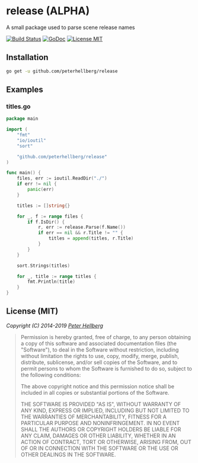 release (ALPHA)
===============

A small package used to parse scene release names

[![Build Status](https://travis-ci.org/peterhellberg/release.svg?branch=master)](https://travis-ci.org/peterhellberg/release)
[![GoDoc](https://img.shields.io/badge/godoc-reference-blue.svg?style=flat)](https://godoc.org/github.com/peterhellberg/release)
[![License MIT](https://img.shields.io/badge/license-MIT-lightgrey.svg?style=flat)](https://github.com/peterhellberg/release#license-mit)

## Installation

```bash
go get -u github.com/peterhellberg/release
```

## Examples

### titles.go

```go
package main

import (
	"fmt"
	"io/ioutil"
	"sort"

	"github.com/peterhellberg/release"
)

func main() {
	files, err := ioutil.ReadDir("./")
	if err != nil {
		panic(err)
	}

	titles := []string{}

	for _, f := range files {
		if f.IsDir() {
			r, err := release.Parse(f.Name())
			if err == nil && r.Title != "" {
				titles = append(titles, r.Title)
			}
		}
	}

	sort.Strings(titles)

	for _, title := range titles {
		fmt.Println(title)
	}
}
```

## License (MIT)

*Copyright (C) 2014-2019 [Peter Hellberg](https://c7.se)*

> Permission is hereby granted, free of charge, to any person obtaining
> a copy of this software and associated documentation files (the "Software"),
> to deal in the Software without restriction, including without limitation
> the rights to use, copy, modify, merge, publish, distribute, sublicense,
> and/or sell copies of the Software, and to permit persons to whom the
> Software is furnished to do so, subject to the following conditions:
>
> The above copyright notice and this permission notice shall be included
> in all copies or substantial portions of the Software.
>
> THE SOFTWARE IS PROVIDED "AS IS", WITHOUT WARRANTY OF ANY KIND,
> EXPRESS OR IMPLIED, INCLUDING BUT NOT LIMITED TO THE WARRANTIES
> OF MERCHANTABILITY, FITNESS FOR A PARTICULAR PURPOSE AND NONINFRINGEMENT.
> IN NO EVENT SHALL THE AUTHORS OR COPYRIGHT HOLDERS BE LIABLE FOR ANY CLAIM,
> DAMAGES OR OTHER LIABILITY, WHETHER IN AN ACTION OF CONTRACT,
> TORT OR OTHERWISE, ARISING FROM, OUT OF OR IN CONNECTION WITH THE SOFTWARE
> OR THE USE OR OTHER DEALINGS IN THE SOFTWARE.

